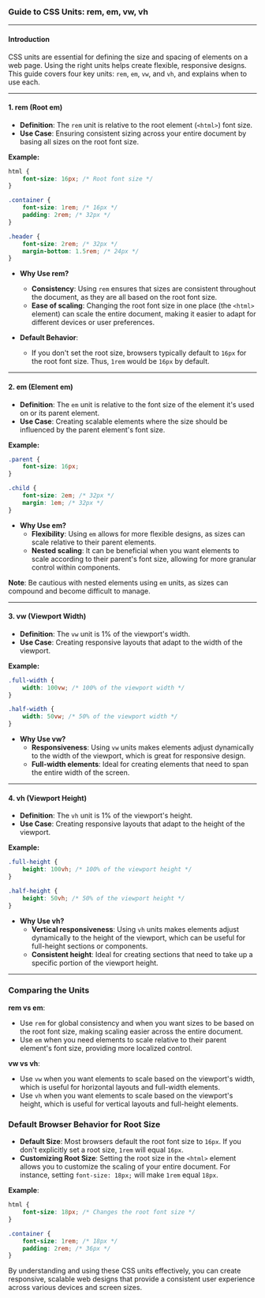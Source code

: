 ### Guide to CSS Units: rem, em, vw, vh

---

#### **Introduction**
CSS units are essential for defining the size and spacing of elements on a web page. Using the right units helps create flexible, responsive designs. This guide covers four key units: `rem`, `em`, `vw`, and `vh`, and explains when to use each.

---

#### **1. rem (Root em)**
- **Definition**: The `rem` unit is relative to the root element (`<html>`) font size.
- **Use Case**: Ensuring consistent sizing across your entire document by basing all sizes on the root font size.

**Example:**
```css
html {
    font-size: 16px; /* Root font size */
}

.container {
    font-size: 1rem; /* 16px */
    padding: 2rem; /* 32px */
}

.header {
    font-size: 2rem; /* 32px */
    margin-bottom: 1.5rem; /* 24px */
}
```

- **Why Use rem?**
  - **Consistency**: Using `rem` ensures that sizes are consistent throughout the document, as they are all based on the root font size.
  - **Ease of scaling**: Changing the root font size in one place (the `<html>` element) can scale the entire document, making it easier to adapt for different devices or user preferences.

- **Default Behavior**:
  - If you don't set the root size, browsers typically default to `16px` for the root font size. Thus, `1rem` would be `16px` by default.

---

#### **2. em (Element em)**
- **Definition**: The `em` unit is relative to the font size of the element it's used on or its parent element.
- **Use Case**: Creating scalable elements where the size should be influenced by the parent element's font size.

**Example:**
```css
.parent {
    font-size: 16px;
}

.child {
    font-size: 2em; /* 32px */
    margin: 1em; /* 32px */
}
```

- **Why Use em?**
  - **Flexibility**: Using `em` allows for more flexible designs, as sizes can scale relative to their parent elements.
  - **Nested scaling**: It can be beneficial when you want elements to scale according to their parent's font size, allowing for more granular control within components.

**Note**: Be cautious with nested elements using `em` units, as sizes can compound and become difficult to manage.

---

#### **3. vw (Viewport Width)**
- **Definition**: The `vw` unit is 1% of the viewport's width.
- **Use Case**: Creating responsive layouts that adapt to the width of the viewport.

**Example:**
```css
.full-width {
    width: 100vw; /* 100% of the viewport width */
}

.half-width {
    width: 50vw; /* 50% of the viewport width */
}
```

- **Why Use vw?**
  - **Responsiveness**: Using `vw` units makes elements adjust dynamically to the width of the viewport, which is great for responsive design.
  - **Full-width elements**: Ideal for creating elements that need to span the entire width of the screen.

---

#### **4. vh (Viewport Height)**
- **Definition**: The `vh` unit is 1% of the viewport's height.
- **Use Case**: Creating responsive layouts that adapt to the height of the viewport.

**Example:**
```css
.full-height {
    height: 100vh; /* 100% of the viewport height */
}

.half-height {
    height: 50vh; /* 50% of the viewport height */
}
```

- **Why Use vh?**
  - **Vertical responsiveness**: Using `vh` units makes elements adjust dynamically to the height of the viewport, which can be useful for full-height sections or components.
  - **Consistent height**: Ideal for creating sections that need to take up a specific portion of the viewport height.

---

### Comparing the Units

**rem vs em**:
- Use `rem` for global consistency and when you want sizes to be based on the root font size, making scaling easier across the entire document.
- Use `em` when you need elements to scale relative to their parent element's font size, providing more localized control.

**vw vs vh**:
- Use `vw` when you want elements to scale based on the viewport's width, which is useful for horizontal layouts and full-width elements.
- Use `vh` when you want elements to scale based on the viewport's height, which is useful for vertical layouts and full-height elements.

### Default Browser Behavior for Root Size
- **Default Size**: Most browsers default the root font size to `16px`. If you don't explicitly set a root size, `1rem` will equal `16px`.
- **Customizing Root Size**: Setting the root size in the `<html>` element allows you to customize the scaling of your entire document. For instance, setting `font-size: 18px;` will make `1rem` equal `18px`.

**Example**:
```css
html {
    font-size: 18px; /* Changes the root font size */
}

.container {
    font-size: 1rem; /* 18px */
    padding: 2rem; /* 36px */
}
```

By understanding and using these CSS units effectively, you can create responsive, scalable web designs that provide a consistent user experience across various devices and screen sizes.
